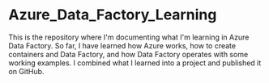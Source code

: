 # Azure_Data_Factory_Learning
This is the repository where I'm documenting what I'm learning in Azure Data Factory.
So far, I have learned how Azure works, how to create containers and Data Factory, and how Data Factory operates with some working examples. I combined what I learned into a project and published it on GitHub.
